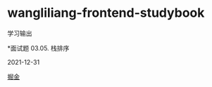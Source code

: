 # wangliliang-frontend-studybook
学习输出

*面试题 03.05. 栈排序
  
  2021-12-31
  
  [掘金](https://juejin.cn/post/7047876111216148517/)
